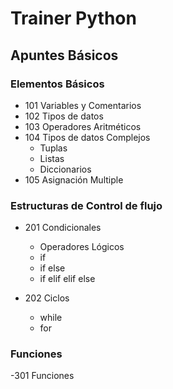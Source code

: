 # Trainer Python
## Apuntes Básicos

### Elementos Básicos
- 101 Variables y Comentarios
- 102 Tipos de datos
- 103 Operadores Aritméticos
- 104 Tipos de datos Complejos
  - Tuplas
  - Listas
  - Diccionarios
- 105 Asignación Multiple

### Estructuras de Control de flujo
- 201 Condicionales
  - Operadores Lógicos
  - if
  - if else
  - if elif elif else

- 202 Ciclos
  - while
  - for

### Funciones
-301 Funciones
